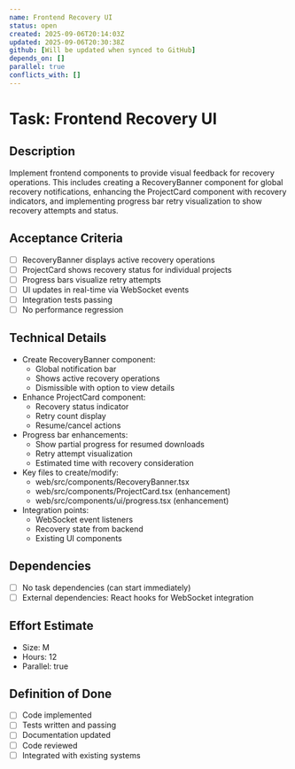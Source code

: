 ```yaml
---
name: Frontend Recovery UI
status: open
created: 2025-09-06T20:14:03Z
updated: 2025-09-06T20:30:38Z
github: [Will be updated when synced to GitHub]
depends_on: []
parallel: true
conflicts_with: []
---
```


# Task: Frontend Recovery UI

## Description
Implement frontend components to provide visual feedback for recovery operations. This includes creating a RecoveryBanner component for global recovery notifications, enhancing the ProjectCard component with recovery indicators, and implementing progress bar retry visualization to show recovery attempts and status.

## Acceptance Criteria
- [ ] RecoveryBanner displays active recovery operations
- [ ] ProjectCard shows recovery status for individual projects
- [ ] Progress bars visualize retry attempts
- [ ] UI updates in real-time via WebSocket events
- [ ] Integration tests passing
- [ ] No performance regression

## Technical Details
- Create RecoveryBanner component:
  - Global notification bar
  - Shows active recovery operations
  - Dismissible with option to view details
- Enhance ProjectCard component:
  - Recovery status indicator
  - Retry count display
  - Resume/cancel actions
- Progress bar enhancements:
  - Show partial progress for resumed downloads
  - Retry attempt visualization
  - Estimated time with recovery consideration
- Key files to create/modify:
  - web/src/components/RecoveryBanner.tsx
  - web/src/components/ProjectCard.tsx (enhancement)
  - web/src/components/ui/progress.tsx (enhancement)
- Integration points:
  - WebSocket event listeners
  - Recovery state from backend
  - Existing UI components

## Dependencies
- [ ] No task dependencies (can start immediately)
- [ ] External dependencies: React hooks for WebSocket integration

## Effort Estimate
- Size: M
- Hours: 12
- Parallel: true

## Definition of Done
- [ ] Code implemented
- [ ] Tests written and passing
- [ ] Documentation updated
- [ ] Code reviewed
- [ ] Integrated with existing systems
